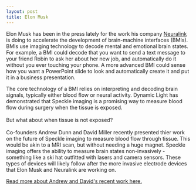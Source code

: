 ```yaml
---
layout: post
title: Elon Musk
---
```


Elon Musk has been in the press lately for the work his company <a href="https://www.neuralink.com"> Neuralink</a> 
is doing to accelerate the development of brain-machine interfaces (BMIs). BMIs use imaging technology to decode mental
and emotional brain states. For example, a BMI could decode that you want to send a text message to your friend Robin to
ask her about her new job, and automatically do it without you ever touching your phone. A more advanced BMI could sense 
how you want a PowerPoint slide to look and automatically create it and put it in a business presentation.


The core technology of a BMI relies on interpreting and decoding brain signals, typically either blood flow or neural activity. Dynamic Light has demonstrated that Speckle imaging is a promising way to measure blood flow during surgery when the tissue
is exposed. <br>
<br>
But what about when tissue is not exposed? <br>
<br>
Co-founders Andrew Dunn and David Miller recently presented thier work on the future of Speckle imaging to measure blood flow
through tissue. This would be akin to a MRI scan, but without needing a huge magnet. Speckle imaging offers the ability to
measure brain states non-invasively - something like a ski hat outfitted with lasers and camera sensors. These types of 
devices will likely follow after the more invasive electrode devices that Elon Musk and Neuralink are working on.

<a href="https://www.spiedigitallibrary.org/conference-proceedings-of-spie/10877/1087707/Computational-speckle-contrast-optical-tomography-%7c-2019-%7c-Miller-%7c/10.1117/12.2512456.short?SSO=1"> Read more about Andrew and David's recent work here.</a> 

